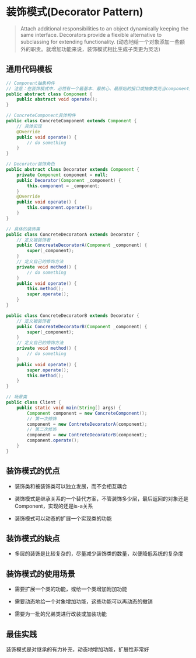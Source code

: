 # 装饰模式(Decorator Pattern)

> Attach additional responsibilities to an object dynamically keeping the same interface. Decorators provide a flexible alternative to subclassing for extending functionality.
 (动态地给一个对象添加一些额外的职责。就增加功能来说，装饰模式相比生成子类更为灵活)

## 通用代码模板

```java
// Component抽象构件
// 注意：在装饰模式中，必然有一个最基本、最核心、最原始的接口或抽象类充当component抽象构件
public abstract class Component {
    public abstract void operate();
}

// ConcreteComponent具体构件
public class ConcreteComponent extends Component {
    // 具体实现
    @Override
    public void operate() {
        // do something
    }
}

// Decorator装饰角色
public abstract class Decorator extends Component {
    private Component component = null;
    public Decorator(Component _component) {
        this.component = _component;
    } 
    @Override
    public void operate() {
        this.component.operate();
    }
}

// 具体的装饰类
public class ConcreteDecoratorA extends Decorator {
    // 定义被装饰者
    public ConcreateDecoratorA(Component _component) {
        super(_component);
    }
    // 定义自己的修饰方法
    private void method() {
        // do something
    }
    public void operate() {
        this.method();
        super.operate();
    }
}

public class ConcreteDecoratorB extends Decorator {
    // 定义被装饰者
    public ConcreateDecoratorB(Component _component) {
        super(_component);
    }
    // 定义自己的修饰方法
    private void method() {
        // do something
    }
    public void operate() {
        super.operate();
        this.method();
    }
}

// 场景类
public class Client {
    public static void main(String[] args) {
        Component component = new ConcreteComponent();
        // 第一次修饰
        component = new ContreteDecoratorA(component);
        // 第二次修饰
        component = new ContreteDecoratorB(component);
        component.operate();
    }
}
```

## 装饰模式的优点

- 装饰类和被装饰类可以独立发展，而不会相互耦合

- 装饰模式是继承关系的一个替代方案，不管装饰多少层，最后返回的对象还是Component，实现的还是is-a关系

- 装饰模式可以动态的扩展一个实现类的功能

## 装饰模式的缺点

- 多层的装饰是比较复杂的，尽量减少装饰类的数量，以便降低系统的复杂度

## 装饰模式的使用场景

- 需要扩展一个类的功能，或给一个类增加附加功能

- 需要动态地给一个对象增加功能，这些功能可以再动态的撤销

- 需要为一批的兄弟类进行改装或加装功能

## 最佳实践

装饰模式是对继承的有力补充，动态地增加功能，扩展性非常好
